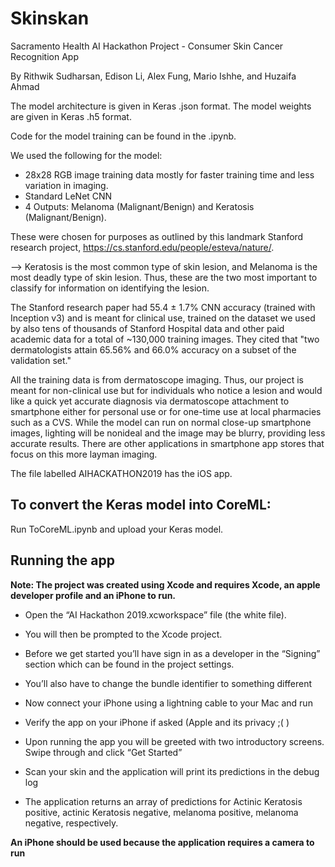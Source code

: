 # Skinskan
Sacramento Health AI Hackathon Project - Consumer Skin Cancer Recognition App

By Rithwik Sudharsan, Edison Li, Alex Fung, Mario Ishhe, and Huzaifa Ahmad

The model architecture is given in Keras .json format. The model weights are given in Keras .h5 format.

Code for the model training can be found in the .ipynb. 

We used the following for the model:
- 28x28 RGB image training data mostly for faster training time and less variation in imaging.
- Standard LeNet CNN 
- 4 Outputs: Melanoma (Malignant/Benign) and Keratosis (Malignant/Benign). 

These were chosen for purposes as outlined by this landmark Stanford research project, https://cs.stanford.edu/people/esteva/nature/. 

--> Keratosis is the most common type of skin lesion, and Melanoma is the most deadly type of skin lesion. Thus, these are the two most important to classify for information on identifying the lesion. 

The Stanford research paper had 55.4 ±  1.7% CNN accuracy (trained with Inception v3) and is meant for clinical use, trained on the dataset we used by also tens of thousands of Stanford Hospital data and other paid academic data for a total of ~130,000 training images. They cited that "two dermatologists attain 65.56% and 66.0% accuracy on a subset of the validation set." 

All the training data is from dermatoscope imaging. Thus, our project is meant for non-clinical use but for individuals who notice a lesion and would like a quick yet accurate diagnosis via dermatoscope attachment to smartphone either for personal use or for one-time use at local pharmacies such as a CVS. While the model can run on normal close-up smartphone images, lighting will be nonideal and the image may be blurry, providing less accurate results. There are other applications in smartphone app stores that focus on this more layman imaging.


The file labelled AIHACKATHON2019 has the iOS app.
##  To convert the Keras model into CoreML:
Run ToCoreML.ipynb and upload your Keras model.

## Running the app
**Note: The project was created using Xcode and requires Xcode, an apple developer profile and an iPhone to run.**


* Open the “AI Hackathon 2019.xcworkspace” file (the white file).

* You will then be prompted to the Xcode project. 

* Before we get started you’ll have sign in as a developer in the “Signing” section which can be found in the project settings.

* You’ll also have to change the bundle identifier to something different 

* Now connect your iPhone using a lightning cable to your Mac and run 

* Verify the app on your iPhone if asked (Apple and its privacy ;( )

* Upon running the app you will be greeted with two introductory screens. Swipe through and click “Get Started”

* Scan your skin and the application will print its predictions in the debug log

* The application returns an array of predictions for Actinic Keratosis positive, actinic Keratosis negative, melanoma positive,  melanoma negative, respectively.

**An iPhone should be used because the application requires a camera to run**

